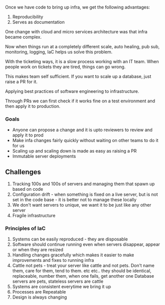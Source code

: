 Once we have code to bring up infra, we get the following advantages: 
1. Reproducibility
2. Serves as documentation

One change with cloud and micro services architecture was that infra became complex. 

Now when things run at a completely different scale, auto healing, pub sub, monitoring, logging, IaC helps us solve this problem. 

With the ticketing ways, it is a slow process working with an IT team. When people work on tickets they are tired, things can go wrong. 

This makes team self sufficient. If you want to scale up a database, just raise a PR for it. 

Applying best practices of software engineering to infrastructure. 

Through PRs we can first check if it works fine on a test environment and then apply it to production. 


### Goals
- Anyone can propose a change and it is upto reviewers to review and apply it to prod
- Make infa changes fairly quickly without waiting on other teams to do it for us
- Scaling up and scaling down is made as easy as raising a PR
- Immutable server deployments 

## Challenges
1. Tracking 100s and 100s of servers and managing them that spawn up based on code
2. Configuration drift - when something is fixed on a live server, but is not set in the code base - it is better not to manage these locally
3. We don't want servers to unique, we want it to be just like any other server
4. Fragile infrastructure

### Principles of IaC
1. Systems can be easily reproduced - they are disposable
2. Software should continue running even when servers disappear, appear or when they are resized
3. Handling changes gracefully which makes it easier to make improvements and fixes to running infra
4. Cattle not pets - treat your server like cattle and not pets. Don't name them, care for them, tend to them. etc etc.. they should be identical, replaceable, number them, when one fails, get another one
   Database servers are pets, stateless servers are cattle
5. Systems are consistent everytime we bring it up
6. Processes are Repeatable
7. Design is always changing